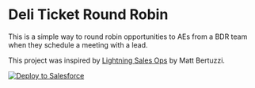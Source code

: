 # Deli Ticket Round Robin
This is a simple way to round robin opportunities to AEs from a BDR team when they schedule a meeting with a lead. 

This project was inspired by <a href="https://www.amazon.com/Lightning-Sales-Ops-Salesforce-Development-ebook/dp/B06XMR93HC">Lightning Sales Ops</a> by Matt Bertuzzi.

<a href="https://githubsfdeploy.herokuapp.com?owner=mainsail-partners&repo=sfdc-deli-ticket">
  <img alt="Deploy to Salesforce"
       src="https://raw.githubusercontent.com/afawcett/githubsfdeploy/master/src/main/webapp/resources/img/deploy.png">
</a>
